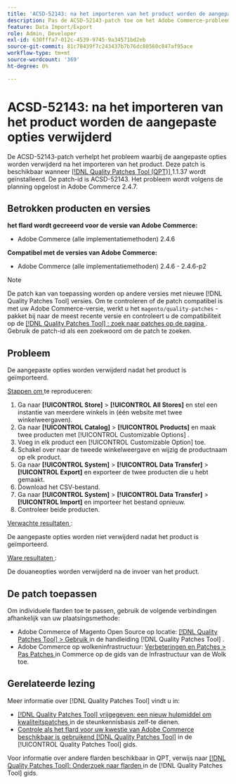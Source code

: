 ```yaml
---
title: 'ACSD-52143: na het importeren van het product worden de aangepaste opties verwijderd'
description: Pas de ACSD-52143-patch toe om het Adobe Commerce-probleem op te lossen, waarbij de aanpassingsopties worden verwijderd nadat het product is geïmporteerd.
feature: Data Import/Export
role: Admin, Developer
exl-id: 630fffa7-012c-4539-9745-9a34571bd2eb
source-git-commit: 81c78439f7c243437b7b76dc80560c847af95ace
workflow-type: tm+mt
source-wordcount: '369'
ht-degree: 0%

---
```


# ACSD-52143: na het importeren van het product worden de aangepaste opties verwijderd

De ACSD-52143-patch verhelpt het probleem waarbij de aangepaste opties worden verwijderd na het importeren van het product. Deze patch is beschikbaar wanneer [[!DNL Quality Patches Tool (QPT)] ](https://experienceleague.adobe.com/en/docs/commerce-knowledge-base/kb/announcements/commerce-announcements/magento-quality-patches-released-new-tool-to-self-serve-quality-patches) 1.1.37 wordt geïnstalleerd. De patch-id is ACSD-52143. Het probleem wordt volgens de planning opgelost in Adobe Commerce 2.4.7.

## Betrokken producten en versies

**het flard wordt gecreeerd voor de versie van Adobe Commerce:**

* Adobe Commerce (alle implementatiemethoden) 2.4.6

**Compatibel met de versies van Adobe Commerce:**

* Adobe Commerce (alle implementatiemethoden) 2.4.6 - 2.4.6-p2

>[!NOTE]
>
>De patch kan van toepassing worden op andere versies met nieuwe [!DNL Quality Patches Tool] versies. Om te controleren of de patch compatibel is met uw Adobe Commerce-versie, werkt u het `magento/quality-patches` -pakket bij naar de meest recente versie en controleert u de compatibiliteit op de [[!DNL Quality Patches Tool] : zoek naar patches op de pagina ](https://experienceleague.adobe.com/tools/commerce-quality-patches/index.html) . Gebruik de patch-id als een zoekwoord om de patch te zoeken.

## Probleem

De aangepaste opties worden verwijderd nadat het product is geïmporteerd.

<u> Stappen om </u> te reproduceren:

1. Ga naar **[!UICONTROL Store]** > **[!UICONTROL All Stores]** en stel een instantie van meerdere winkels in (één website met twee winkelweergaven).
1. Ga naar **[!UICONTROL Catalog]** > **[!UICONTROL Products]** en maak twee producten met [!UICONTROL Customizable Options] .
1. Voeg in elk product een [!UICONTROL Customizable Option] toe.
1. Schakel over naar de tweede winkelweergave en wijzig de productnaam op elk product.
1. Ga naar **[!UICONTROL System]** > **[!UICONTROL Data Transfer]** > **[!UICONTROL Export]** en exporteer de twee producten die u hebt gemaakt.
1. Download het CSV-bestand.
1. Ga naar **[!UICONTROL System]** > **[!UICONTROL Data Transfer]** > **[!UICONTROL Import]** en importeer het bestand opnieuw.
1. Controleer beide producten.

<u> Verwachte resultaten </u>:

De aangepaste opties worden niet verwijderd nadat het product is geïmporteerd.

<u> Ware resultaten </u>:

De douaneopties worden verwijderd na de invoer van het product.

## De patch toepassen

Om individuele flarden toe te passen, gebruik de volgende verbindingen afhankelijk van uw plaatsingsmethode:

* Adobe Commerce of Magento Open Source op locatie: [[!DNL Quality Patches Tool]  > Gebruik ](/help/tools/quality-patches-tool/usage.md) in de handleiding [!DNL Quality Patches Tool] .
* Adobe Commerce op wolkeninfrastructuur: [ Verbeteringen en Patches > Pas Patches ](https://experienceleague.adobe.com/docs/commerce-cloud-service/user-guide/develop/upgrade/apply-patches.html) in Commerce op de gids van de Infrastructuur van de Wolk toe.

## Gerelateerde lezing

Meer informatie over [!DNL Quality Patches Tool] vindt u in:

* [[!DNL Quality Patches Tool]  vrijgegeven: een nieuw hulpmiddel om kwaliteitspatches ](https://experienceleague.adobe.com/en/docs/commerce-knowledge-base/kb/announcements/commerce-announcements/magento-quality-patches-released-new-tool-to-self-serve-quality-patches) in de steunkennisbasis zelf-te dienen.
* [ Controle als het flard voor uw kwestie van Adobe Commerce beschikbaar is gebruikend  [!DNL Quality Patches Tool]](/help/tools/quality-patches-tool/patches-available-in-qpt/check-patch-for-magento-issue-with-magento-quality-patches.md) in de [!UICONTROL Quality Patches Tool] gids.


Voor informatie over andere flarden beschikbaar in QPT, verwijs naar [[!DNL Quality Patches Tool]: Onderzoek naar flarden ](https://experienceleague.adobe.com/tools/commerce-quality-patches/index.html) in de [!DNL Quality Patches Tool] gids.
